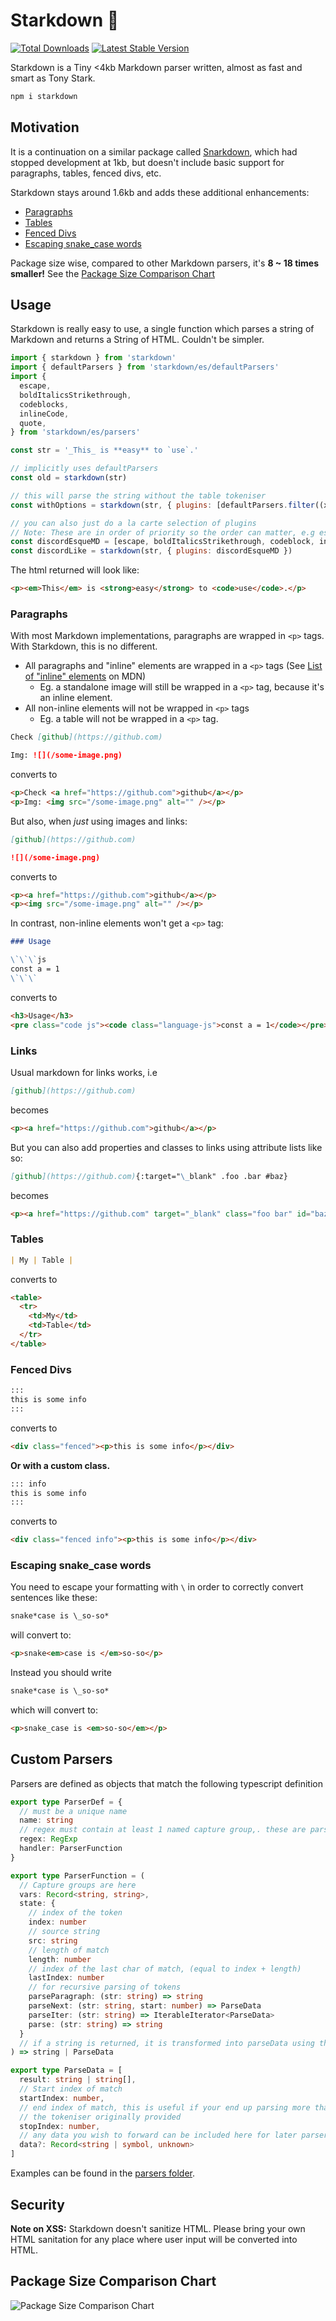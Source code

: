# Starkdown 🦾

<a href="https://www.npmjs.com/package/starkdown"><img src="https://img.shields.io/npm/v/starkdown.svg" alt="Total Downloads"></a>
<a href="https://www.npmjs.com/package/starkdown"><img src="https://img.shields.io/npm/dw/starkdown.svg" alt="Latest Stable Version"></a>

Starkdown is a Tiny <4kb Markdown parser written, almost as fast and smart as Tony Stark.

```sh
npm i starkdown
```

## Motivation

It is a continuation on a similar package called [Snarkdown](https://github.com/developit/snarkdown), which had stopped development at 1kb, but doesn't include basic support for paragraphs, tables, fenced divs, etc.

Starkdown stays around 1.6kb and adds these additional enhancements:

- [Paragraphs](#paragraphs)
- [Tables](#tables)
- [Fenced Divs](#fenced-divs)
- [Escaping snake_case words](#escaping-snake_case-words)

Package size wise, compared to other Markdown parsers, it's **8 ~ 18 times smaller!** See the [Package Size Comparison Chart](#package-size-comparison-chart)

## Usage

Starkdown is really easy to use, a single function which parses a string of Markdown and returns a String of HTML. Couldn't be simpler.

```js
import { starkdown } from 'starkdown'
import { defaultParsers } from 'starkdown/es/defaultParsers'
import {
  escape,
  boldItalicsStrikethrough,
  codeblocks,
  inlineCode,
  quote,
} from 'starkdown/es/parsers'

const str = '_This_ is **easy** to `use`.'

// implicitly uses defaultParsers
const old = starkdown(str)

// this will parse the string without the table tokeniser
const withOptions = starkdown(str, { plugins: [defaultParsers.filter((x) => x.name !== 'table')] })

// you can also just do a la carte selection of plugins
// Note: These are in order of priority so the order can matter, e.g escape must come first to escape markdown
const discordEsqueMD = [escape, boldItalicsStrikethrough, codeblock, inlineCode, quote]
const discordLike = starkdown(str, { plugins: discordEsqueMD })
```

The html returned will look like:

```html
<p><em>This</em> is <strong>easy</strong> to <code>use</code>.</p>
```

### Paragraphs

With most Markdown implementations, paragraphs are wrapped in `<p>` tags. With Starkdown, this is no different.

- All paragraphs and "inline" elements are wrapped in a `<p>` tags
  (See [List of "inline" elements](https://developer.mozilla.org/en-US/docs/Web/HTML/Inline_elements#list_of_inline_elements) on MDN)
  - Eg. a standalone image will still be wrapped in a `<p>` tag, because it's an inline element.
- All non-inline elements will not be wrapped in `<p>` tags
  - Eg. a table will not be wrapped in a `<p>` tag.

```md
Check [github](https://github.com)

Img: ![](/some-image.png)
```

converts to

```html
<p>Check <a href="https://github.com">github</a></p>
<p>Img: <img src="/some-image.png" alt="" /></p>
```

But also, when _just_ using images and links:

```md
[github](https://github.com)

![](/some-image.png)
```

converts to

```html
<p><a href="https://github.com">github</a></p>
<p><img src="/some-image.png" alt="" /></p>
```

In contrast, non-inline elements won't get a `<p>` tag:

```md
### Usage

\`\`\`js
const a = 1
\`\`\`
```

converts to

```html
<h3>Usage</h3>
<pre class="code js"><code class="language-js">const a = 1</code></pre>
```

### Links

Usual markdown for links works, i.e

```md
[github](https://github.com)
```

becomes

```html
<p><a href="https://github.com">github</a></p>
```

But you can also add properties and classes to links using attribute lists like so:

```md
[github](https://github.com){:target="\_blank" .foo .bar #baz}
```

becomes

```html
<p><a href="https://github.com" target="_blank" class="foo bar" id="baz">github</a></p>
```

### Tables

```md
| My | Table |
```

converts to

```html
<table>
  <tr>
    <td>My</td>
    <td>Table</td>
  </tr>
</table>
```

### Fenced Divs

```md
:::
this is some info
:::
```

converts to

```html
<div class="fenced"><p>this is some info</p></div>
```

**Or with a custom class.**

```md
::: info
this is some info
:::
```

converts to

```html
<div class="fenced info"><p>this is some info</p></div>
```

### Escaping snake_case words

You need to escape your formatting with `\` in order to correctly convert sentences like these:

```md
snake*case is \_so-so*
```

will convert to:

```html
<p>snake<em>case is </em>so-so</p>
```

Instead you should write

```md
snake*case is \_so-so*
```

which will convert to:

```html
<p>snake_case is <em>so-so</em></p>
```

## Custom Parsers

Parsers are defined as objects that match the following typescript definition

```ts
export type ParserDef = {
  // must be a unique name
  name: string
  // regex must contain at least 1 named capture group,. these are parsed to as the vars in the ParserFunction
  regex: RegExp
  handler: ParserFunction
}

export type ParserFunction = (
  // Capture groups are here
  vars: Record<string, string>,
  state: {
    // index of the token
    index: number
    // source string
    src: string
    // length of match
    length: number
    // index of the last char of match, (equal to index + length)
    lastIndex: number
    // for recursive parsing of tokens
    parseParagraph: (str: string) => string
    parseNext: (str: string, start: number) => ParseData
    parseIter: (str: string) => IterableIterator<ParseData>
    parse: (str: string) => string
  }
  // if a string is returned, it is transformed into parseData using the index and lastIndex in state
) => string | ParseData

export type ParseData = [
  result: string | string[],
  // Start index of match
  startIndex: number,
  // end index of match, this is useful if your end up parsing more than
  // the tokeniser originally provided
  stopIndex: number,
  // any data you wish to forward can be included here for later parsers to use
  data?: Record<string | symbol, unknown>
]
```

Examples can be found in the [parsers folder](./src/parsers/).

## Security

**Note on XSS:** Starkdown doesn't sanitize HTML. Please bring your own HTML sanitation for any place where user input will be converted into HTML.

## Package Size Comparison Chart

![Package Size Comparison Chart](./.github/markdown-parsers.jpg)
